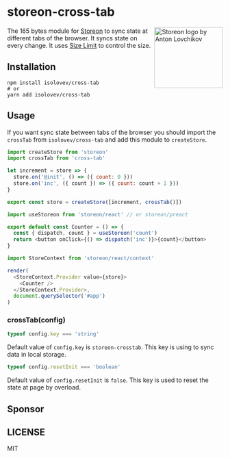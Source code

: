 # storeon-cross-tab

<img src="https://storeon.github.io/storeon/logo.svg" align="right"
     alt="Storeon logo by Anton Lovchikov" width="160" height="142">
     
The 165 bytes module for [Storeon](https://github.com/storeon/storeon) to sync state at different tabs of the browser. It syncs state on every change. It uses [Size Limit](https://github.com/ai/size-limit) to control the size.


## Installation

```
npm install isolovev/cross-tab
# or 
yarn add isolovev/cross-tab
```

## Usage

If you want sync state between tabs of the browser you should import the `crossTab` from `isolovev/cross-tab` and add this module to `createStore`.

```js
import createStore from 'storeon'
import crossTab from 'cross-tab'

let increment = store => {
  store.on('@init', () => ({ count: 0 }))
  store.on('inc', ({ count }) => ({ count: count + 1 }))
}

export const store = createStore([increment, crossTab()])
```

```js
import useStoreon from 'storeon/react' // or storeon/preact

export default const Counter = () => {
  const { dispatch, count } = useStoreon('count')
  return <button onClick={() => dispatch('inc')}>{count}</button>
}
```

```js
import StoreContext from 'storeon/react/context'

render(
  <StoreContext.Provider value={store}>
    <Counter />
  </StoreContext.Provider>,
  document.querySelector('#app')
)
```


### crossTab(config)

```js
typeof config.key === 'string'
```

Default value of `config.key` is `storeon-crosstab`. This key is using to sync data in local storage.

```js
typeof config.resetInit === 'boolean'
```

Default value of `config.resetInit` is `false`. This key is used to reset the state at page by overload.

## Sponsor


## LICENSE

MIT
